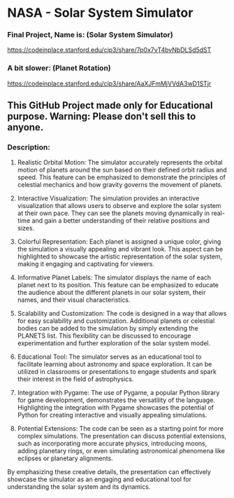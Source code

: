 # NASA - Solar System Simulator

<h3>Final Project, Name is: (Solar System Simulator)</h3>

https://codeinplace.stanford.edu/cip3/share/7p0x7vT4bvNbDLSd5dST

<h3>A bit slower: (Planet Rotation)</h3>

https://codeinplace.stanford.edu/cip3/share/AaXJFmMjVVdA3wD1STjr

<h2>This GitHub Project made only for Educational purpose. Warning: Please don't sell this to anyone.</h2>


<h3>Description:</h3>

1. Realistic Orbital Motion: The simulator accurately represents the orbital motion of planets around the sun based on their defined orbit radius and speed. This feature can be emphasized to demonstrate the principles of celestial mechanics and how gravity governs the movement of planets.

2. Interactive Visualization: The simulation provides an interactive visualization that allows users to observe and explore the solar system at their own pace. They can see the planets moving dynamically in real-time and gain a better understanding of their relative positions and sizes.

3. Colorful Representation: Each planet is assigned a unique color, giving the simulation a visually appealing and vibrant look. This aspect can be highlighted to showcase the artistic representation of the solar system, making it engaging and captivating for viewers.

4. Informative Planet Labels: The simulator displays the name of each planet next to its position. This feature can be emphasized to educate the audience about the different planets in our solar system, their names, and their visual characteristics.

5. Scalability and Customization: The code is designed in a way that allows for easy scalability and customization. Additional planets or celestial bodies can be added to the simulation by simply extending the PLANETS list. This flexibility can be discussed to encourage experimentation and further exploration of the solar system model.

6. Educational Tool: The simulator serves as an educational tool to facilitate learning about astronomy and space exploration. It can be utilized in classrooms or presentations to engage students and spark their interest in the field of astrophysics.

7. Integration with Pygame: The use of Pygame, a popular Python library for game development, demonstrates the versatility of the language. Highlighting the integration with Pygame showcases the potential of Python for creating interactive and visually appealing simulations.

8. Potential Extensions: The code can be seen as a starting point for more complex simulations. The presentation can discuss potential extensions, such as incorporating more accurate physics, introducing moons, adding planetary rings, or even simulating astronomical phenomena like eclipses or planetary alignments.

By emphasizing these creative details, the presentation can effectively showcase the simulator as an engaging and educational tool for understanding the solar system and its dynamics.
